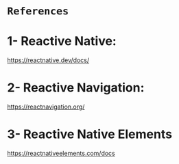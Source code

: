 # `References`

# 1- Reactive Native:
  https://reactnative.dev/docs/

# 2- Reactive Navigation:
  https://reactnavigation.org/

# 3- Reactive Native Elements
  https://reactnativeelements.com/docs

  